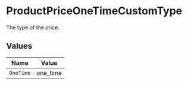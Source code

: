 # ProductPriceOneTimeCustomType

The type of the price.


## Values

| Name      | Value     |
| --------- | --------- |
| `OneTime` | one_time  |